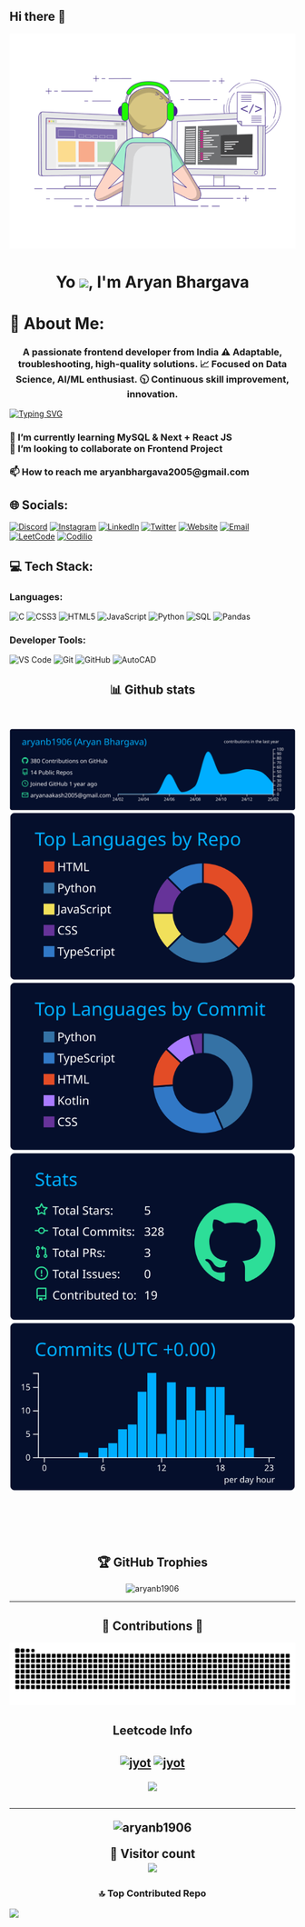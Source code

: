 ## Hi there 👋

<img align="centre" alt="Banner" src="https://raw.githubusercontent.com/devSouvik/devSouvik/master/gif3.gif" />

<h1 align="center">Yo <img src="https://raw.githubusercontent.com/MartinHeinz/MartinHeinz/master/wave.gif" width="35px">, I'm Aryan Bhargava</h1>



# 💫 About Me:
<h3 align="center">A passionate frontend developer from India ⚠️ Adaptable, troubleshooting, high-quality solutions. 📈 Focused on Data Science, AI/ML enthusiast. 🕥 Continuous skill improvement, innovation.</h3>

[![Typing SVG](https://readme-typing-svg.herokuapp.com?font=Merriweather&size=25&duration=4000&pause=1000&color=red&background=00FFE400&center=true&width=435&lines=Aryan+Bhargava+this+side+.....;KIIT+BHUBANESWAR+(CSE)+2027...;DATA+SCIENCE+IIT+MADRAS+2027)](https://git.io/typing-svg)




<h3>🌱 I’m currently learning MySQL & Next + React JS<br>👯 I’m looking to collaborate on Frontend Project<br><br>📫 How to reach me aryanbhargava2005@gmail.com<br></h3>

## 🌐 Socials:

[![Discord](https://img.shields.io/badge/Discord-%237289DA.svg?logo=discord&logoColor=white)](https://discord.gg/aryanbhargava) 
[![Instagram](https://img.shields.io/badge/Instagram-%23E4405F.svg?logo=instagram&logoColor=white)](https://instagram.com/aryan.bhargava) 
[![LinkedIn](https://img.shields.io/badge/LinkedIn-0077B5?style=for-the-badge&logo=linkedin&logoColor=white)](https://www.linkedin.com/in/aryanb1906/)
[![Twitter](https://img.shields.io/badge/Twitter-1DA1F2?style=for-the-badge&logo=twitter&logoColor=white)](https://twitter.com/aryanb1906)
[![Website](https://img.shields.io/badge/Website-4285F4?style=for-the-badge&logo=google-chrome&logoColor=white)](https://aryanb1906.github.io)
[![Email](https://img.shields.io/badge/Email-D14836?style=for-the-badge&logo=gmail&logoColor=white)](mailto:aryanb1906@example.com)
[![LeetCode](https://img.shields.io/badge/LeetCode-FFA116?style=for-the-badge&logo=leetcode&logoColor=white)](https://leetcode.com/aryanbhargava2005/)
[![Codilio](https://img.shields.io/badge/Codilio-000000?style=for-the-badge&logo=codio&logoColor=white)](https://www.codilio.com/aryanbhargava2005/)

## 💻 Tech Stack:
### Languages:
![C](https://img.shields.io/badge/c-%2300599C.svg?style=for-the-badge&logo=c&logoColor=white) 
![CSS3](https://img.shields.io/badge/css3-%231572B6.svg?style=for-the-badge&logo=css3&logoColor=white) 
![HTML5](https://img.shields.io/badge/html5-%23E34F26.svg?style=for-the-badge&logo=html5&logoColor=white) 
![JavaScript](https://img.shields.io/badge/javascript-%23323330.svg?style=for-the-badge&logo=javascript&logoColor=%23F7DF1E) 
![Python](https://img.shields.io/badge/python-3670A0?style=for-the-badge&logo=python&logoColor=ffdd54)
![SQL](https://img.shields.io/badge/SQL-4479A1?style=for-the-badge&logo=sql&logoColor=white) 
![Pandas](https://img.shields.io/badge/pandas-150458?style=for-the-badge&logo=pandas&logoColor=white)

### Developer Tools:
![VS Code](https://img.shields.io/badge/VS%20Code-007ACC?style=for-the-badge&logo=visual-studio-code&logoColor=white)
![Git](https://img.shields.io/badge/git-%23F05033.svg?style=for-the-badge&logo=git&logoColor=white)
![GitHub](https://img.shields.io/badge/github-%23121011.svg?style=for-the-badge&logo=github&logoColor=white)
![AutoCAD](https://img.shields.io/badge/AutoCAD-EE3124?style=for-the-badge&logo=autodesk&logoColor=white)

<div>
    <h2 align="center"> 📊 Github stats </h2>
      <br/>
        <p align="center">
          <a href="https://github.com/aryanb1906/">

            
[![](https://raw.githubusercontent.com/aryanb1906/aryan/master/profile-summary-card-output/algolia/0-profile-details.svg)](https://github.com/vn7n24fzkq/github-profile-summary-cards)
[![](https://raw.githubusercontent.com/aryanb1906/aryan/master/profile-summary-card-output/algolia/1-repos-per-language.svg)](https://github.com/vn7n24fzkq/github-profile-summary-cards) [![](https://raw.githubusercontent.com/aryanb1906/aryan/master/profile-summary-card-output/algolia/2-most-commit-language.svg)](https://github.com/vn7n24fzkq/github-profile-summary-cards)
[![](https://raw.githubusercontent.com/aryanb1906/aryan/master/profile-summary-card-output/algolia/3-stats.svg)](https://github.com/vn7n24fzkq/github-profile-summary-cards) [![](https://raw.githubusercontent.com/aryanb1906/aryan/master/profile-summary-card-output/algolia/4-productive-time.svg)](https://github.com/vn7n24fzkq/github-profile-summary-cards)
          </a>
       </p>
     <br>
     <br/>
  </div> 


<br/>

<h2 align="center">
  🏆 GitHub Trophies
</h2>

<!-- ## 🏆 GitHub Trophies -->
<div align="center">
  <p>
    <img src="https://github-profile-trophy.vercel.app/?username=aryanb1906&theme=radical&no-frame=true&no-bg=false&margin-w=4" alt="aryanb1906" />
  </p>
 </div> 
<!-- --- -->
<!-- ### ✍️ Random Dev Quote
![](https://quotes-github-readme.vercel.app/api?type=vetical&theme=radical) -->

---
<div align="center"> 
  
   <h2>🐍 Contributions 🐍</h2>
  <img alt="snake eating my contributions" src="https://raw.githubusercontent.com/aryanb1906/aryanb1906/output/github-contribution-grid-snake.svg" />
</div> 

<h2 align="center">Leetcode Info<h2>  
<p align="center">
<!--   <a href="https://leetcode.com/aryanbhargava2005/" target="_blank"><img align="center" src="https://leetcode.com/static/images/badges/2024/gif/2024-02.gif" alt="jyot" height="200" width="200" /></a>
  <a href="https://leetcode.com/aryanbhargava2005/" target="_blank"><img align="center" src="https://leetcode.com/static/images/badges/2024/gif/2024-03.gif" alt="jyot" height="200" width="200" /></a> -->
  <a href="https://leetcode.com/aryanbhargava2005/" target="_blank"><img align="center" src="https://assets.leetcode.com/static_assets/marketing/2024-50.gif" alt="jyot" height="200" width="200" /></a>
   <a href="https://leetcode.com/aryanbhargava2005/" target="_blank"><img align="center" src="https://assets.leetcode.com/static_assets/others/Introduction_to_Pandas.gif" alt="jyot" height="200" width="200" /></a>
    
<!--   <a href="https://leetcode.com/aryanbhargava2005/" target="_blank"><img align="center" src="https://assets.leetcode.com/static_assets/marketing/2024-100.gif" alt="jyot" height="200" width="200" /></a> -->
</p>
<p align="center">
  
  <img  align=top flex-grow=1 src="https://leetcard.jacoblin.cool/aryanbhargava2005?theme=dark&font=Nunito&ext=heatmap" />  
</p>
<hr>
<div align="center">
  <p>
    <img src="https://quotes-github-readme.vercel.app/api?type=vetical&theme=merko" alt="aryanb1906" />
  </p>
 </div> 


 

<p align="center"> 
  🤝 Visitor count<br>
  <img src="https://profile-counter.glitch.me/aryanb1906/count.svg" />
</p>

<p align="center" width="100%">

 <h3 align="center">
    🔝 Top Contributed Repo
  </h3>
  <img src="https://capsule-render.vercel.app/api?type=waving&color=gradient&height=60&section=footer&width=100"/>
</p>







